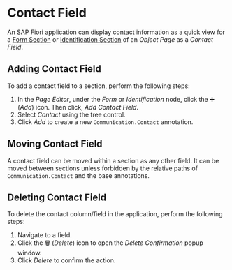 <!-- loiob78c767eba97469f845f4743e44abd0c -->

<link rel="stylesheet" type="text/css" href="../css/sap-icons.css"/>

# Contact Field

An SAP Fiori application can display contact information as a quick view for a [Form Section](form-section-4102b3d.md) or [Identification Section](identification-section-b83f501.md) of an *Object Page* as a *Contact Field*.



<a name="loiob78c767eba97469f845f4743e44abd0c__section_al5_jjr_35b"/>

## Adding Contact Field

To add a contact field to a section, perform the following steps:

1.  In the *Page Editor*, under the *Form* or *Identification* node, click the :heavy_plus_sign: \(*Add*\) icon. Then click, *Add Contact Field*.
2.  Select *Contact* using the tree control.
3.  Click *Add* to create a new `Communication.Contact` annotation.



<a name="loiob78c767eba97469f845f4743e44abd0c__section_srw_hg5_j5b"/>

## Moving Contact Field

A contact field can be moved within a section as any other field. It can be moved between sections unless forbidden by the relative paths of `Communication.Contact` and the base annotations.



<a name="loiob78c767eba97469f845f4743e44abd0c__section_xkr_mg5_j5b"/>

## Deleting Contact Field

To delete the contact column/field in the application, perform the following steps:

1.  Navigate to a field.
2.  Click the :wastebasket: \(*Delete*\) icon to open the *Delete Confirmation* popup window.
3.  Click *Delete* to confirm the action.


